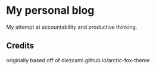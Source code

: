 # My personal blog
My attempt at accountability and productive thinking.

## Credits
originally based off of diezcami.github.io/arctic-fox-theme
